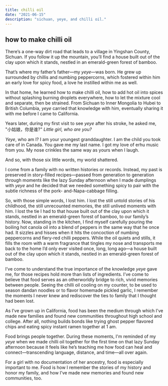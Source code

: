 ```yaml
---
title: chilli oil
date: "2021-06-15"
description: "sichuan, yeye, and chilli oil."
---
```


## how to make chilli oil
There’s a one-way dirt road that leads to a village in Yingshan County, Sichuan. If you follow it up the mountain, you’ll find a house built out of the clay upon which it stands, nestled in an emerald-green forest of bamboo. 

That’s where my father’s father—my *yeye*—was born. He grew up surrounded by chillis and numbing peppercorns, which fostered within him an early love for spicy food, a love he instilled within me as well. 

In that home, he learned how to make chilli oil, how to add hot oil into spices without splashing burning droplets everywhere, how to let the mixture cool and separate, then be strained. From Sichuan to Inner Mongolia to Hubei to British Columbia, *yeye* carried that knowledge with him, eventually sharing it with me before I came to California. 

Years later, during my first visit to see *yeye* after his stroke, he asked me, "小姑娘，你是谁?" *Little girl, who are you?*

*Yeye*, who am I? I am your youngest granddaughter. I am the child you took care of in Canada. You gave me my last name. I got my love of erhu music from you. My nose crinkles the same way as yours when I laugh. 

And so, with those six little words, my world shattered. 

I come from a family with no written histories or records. Instead, my past is preserved in story-filled recipes—passed from generation to generation through moments like the lazy Sunday afternoon when I made dumplings with *yeye* and he decided that we needed something spicy to pair with the subtle richness of the pork- and-Napa-cabbage filling. 

So, with those simple words, I lost him. I lost the still untold stories of his childhood, the still unrecounted memories, the still unlived moments with him. I lost the tie I had to that house built out of the clay upon which it stands, nestled in an emerald-green forest of bamboo, to our family’s history. 
Now, standing in the kitchen, I find myself carefully pouring the boiling hot canola oil into a blend of peppers in the same way that he once had. It sizzles and hisses when it hits the concoction of numbing peppercorns and fiery-red chilli peppers. While the oil quiets and stills, it fills the room with a warm fragrance that tingles my nose and transports me back to the home I’d only ever visited once, long, long ago—a house built out of the clay upon which it stands, nestled in an emerald-green forest of bamboo. 

I’ve come to understand the true importance of the knowledge *yeye* gave me, for those recipes hold more than lists of ingredients. I’ve come to believe that food serves as an otherworldly bridge to rich, vivid memories between people. Seeing the chilli oil cooling on my counter, to be used to season dandan noodles or to flavor homemade pickled garlic, I remember the moments I never knew and rediscover the ties to family that I thought had been lost. 

As I’ve grown up in California, food has been the medium through which I’ve made new families and found new communities throughout high school and college. After all, nothing builds bonds like trying ghost pepper flavored chips and eating spicy instant ramen together at 1 am.

Food brings people together. During these moments, I'm reminded of my *yeye* when we made chilli oil together for the first time on that lazy Sunday afternoon because it feels like he’s teaching me how food can heal and connect—transcending language, distance, and time—all over again. 

For a girl with no documentation of her ancestry, food is especially important to me. Food is how I remember the stories of my history and honor my family, and how I’ve made new memories and found new communities, too. 
